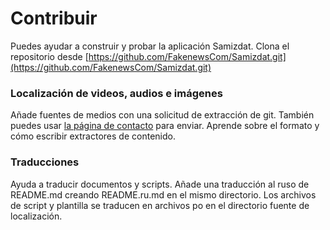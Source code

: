 [description]: # "Ayuda a mejorar Samizdat, identifica noticias falsas y crea las tuyas propias."
[keywords]: # "código,reporte,traducir,Github"

# Contribuir

Puedes ayudar a construir y probar la aplicación Samizdat. Clona el repositorio desde 
[https://github.com/FakenewsCom/Samizdat.git](https://github.com/FakenewsCom/Samizdat.git)

### Localización de videos, audios e imágenes

Añade fuentes de medios con una solicitud de extracción de git. También puedes usar [la página de contacto](../contact/) para enviar. 
Aprende sobre el formato y cómo escribir extractores de contenido.

### Traducciones

Ayuda a traducir documentos y scripts. Añade una traducción al ruso de README.md creando README.ru.md en el mismo
directorio. Los archivos de script y plantilla se traducen en archivos po en el directorio fuente de localización.